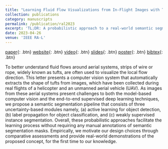 ```yaml
---
title: "Learning Fluid Flow Visualizations from In-Flight Images with Tufts"
collection: publications
category: manuscripts
permalink: /publication/ral2023
excerpt: 'TL;DR: A probabilistic approach to a real-world semantic segmentation problem.'
date: 2023-04-26
venue: 'IEEE RA-L'
---
```


[paper](https://ieeexplore.ieee.org/abstract/document/10109020){: .btn} [website](https://sites.google.com/view/tuftrecognition/){: .btn} [video](https://www.youtube.com/watch?v=aKYal-4BDzY){: .btn} [slides](/files/publications/IROS2023_slides.pdf){: .btn} [poster](/files/publications/RAL2023_poster.pdf){: .btn} [bibtex](/files/publications/ral2023.bib){: .btn}

To better understand fluid flows around aerial systems, strips of wire or rope, widely known as tufts, are often used to visualize the local flow direction. This letter presents a computer vision system that automatically extracts the shape of tufts from images, which have been collected during real flights of a helicopter and an unmanned aerial vehicle (UAV). As images from these aerial systems present challenges to both the model-based computer vision and the end-to-end supervised deep learning techniques, we propose a semantic segmentation pipeline that consists of three uncertainty-based modules namely, (a) active learning for object detection, (b) label propagation for object classification, and (c) weakly supervised instance segmentation. Overall, these probabilistic approaches facilitate the learning process without requiring any manual annotations of semantic segmentation masks. Empirically, we motivate our design choices through comparative assessments and provide real-world demonstrations of the proposed concept, for the first time to our knowledge.
